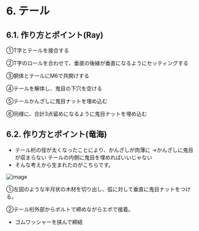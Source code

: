 # 6. テール
## 6.1. 作り方とポイント(Ray)
①T字とテールを接合する

②T字のロールを合わせて、垂直の後縁が垂直になるようにセッティングする

③胴体とテールにM6で共開けする

④テールを解体し、鬼目の下穴を空ける

⑤テールかんざしに鬼目ナットを埋め込む

⑥同様に、合計3点留めになるように鬼目ナットを埋め込む

## 6.2. 作り方とポイント(竜海)
- テール桁の径が太くなったことにより、かんざしが肉薄に
  →かんざしに鬼目が収まらない
  テールの内側に鬼目を埋めればいいじゃない
- そんな考えから生まれたのがこちらです。

![image](https://github.com/user-attachments/assets/c5ee79f7-c369-46b3-b554-0e268aff0585)

①左図のような半月状の木材を切り出し、弧に対して垂直に鬼目ナットをつける。

②テール桁外部からボルトで締めながらエポで接着。
- ゴムワッシャーを挟んで締結
